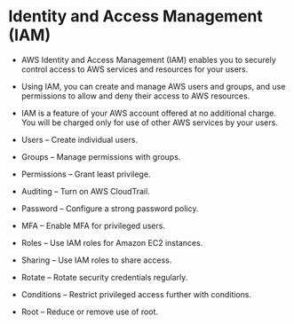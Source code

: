 # Identity and Access Management (IAM)

- AWS Identity and Access Management (IAM) enables you to securely control access to AWS services and resources for your users.
- Using IAM, you can create and manage AWS users and groups, and use permissions to allow and deny their access to AWS resources. 
- IAM is a feature of your AWS account offered at no additional charge. You will be charged only for use of other AWS services by your users.

- Users – Create individual users.
- Groups – Manage permissions with groups.
- Permissions – Grant least privilege.
- Auditing – Turn on AWS CloudTrail.
- Password – Configure a strong password policy.
- MFA – Enable MFA for privileged users.
- Roles – Use IAM roles for Amazon EC2 instances.
- Sharing – Use IAM roles to share access.
- Rotate – Rotate security credentials regularly.
- Conditions – Restrict privileged access further with conditions.
- Root – Reduce or remove use of root.
